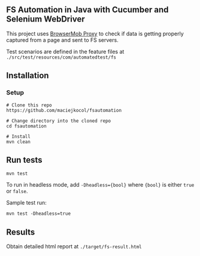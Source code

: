 ## FS Automation in Java with Cucumber and Selenium WebDriver ##

This project uses [BrowserMob Proxy](https://github.com/lightbody/browsermob-proxy) to check if data is getting properly captured from a page and sent to FS servers.

Test scenarios are defined in the feature files at `./src/test/resources/com/automatedtest/fs`

Installation
------------

### Setup
```console
# Clone this repo
https://github.com/maciejkocol/fsautomation

# Change directory into the cloned repo
cd fsautomation

# Install
mvn clean
```

## Run tests ##
```console
mvn test
```

To run in headless mode, add `-Dheadless={bool}` where `{bool}` is either `true` or `false`. 

Sample test run:

```console
mvn test -Dheadless=true
```

## Results ##

Obtain detailed html report at `./target/fs-result.html`

